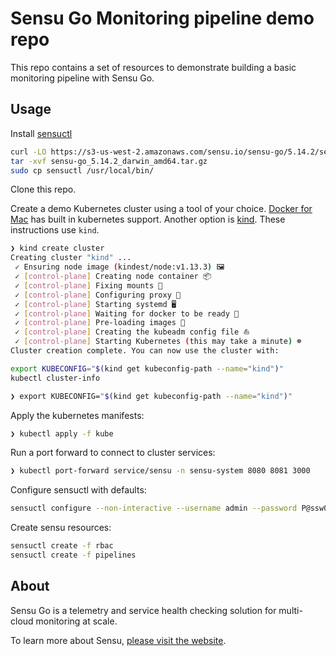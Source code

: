 # Sensu Go Monitoring pipeline demo repo

This repo contains a set of resources to demonstrate building a basic monitoring
pipeline with Sensu Go.

## Usage

Install [sensuctl](https://docs.sensu.io/sensu-go/5.14/installation/install-sensu/#install-sensuctl)

```sh
curl -LO https://s3-us-west-2.amazonaws.com/sensu.io/sensu-go/5.14.2/sensu-go_5.14.2_darwin_amd64.tar.gz
tar -xvf sensu-go_5.14.2_darwin_amd64.tar.gz
sudo cp sensuctl /usr/local/bin/
```

Clone this repo.

Create a demo Kubernetes cluster using a tool of your choice. [Docker for
Mac](https://docs.docker.com/docker-for-mac/#kubernetes) has built in kubernetes
support. Another option is
[kind](https://kind.sigs.k8s.io/docs/user/quick-start/). These instructions use
`kind`.

```sh
❯ kind create cluster
Creating cluster "kind" ...
 ✓ Ensuring node image (kindest/node:v1.13.3) 🖼
 ✓ [control-plane] Creating node container 📦
 ✓ [control-plane] Fixing mounts 🗻
 ✓ [control-plane] Configuring proxy 🐋
 ✓ [control-plane] Starting systemd 🖥
 ✓ [control-plane] Waiting for docker to be ready 🐋
 ✓ [control-plane] Pre-loading images 🐋
 ✓ [control-plane] Creating the kubeadm config file ⛵
 ✓ [control-plane] Starting Kubernetes (this may take a minute) ☸
Cluster creation complete. You can now use the cluster with:

export KUBECONFIG="$(kind get kubeconfig-path --name="kind")"
kubectl cluster-info

❯ export KUBECONFIG="$(kind get kubeconfig-path --name="kind")"
```

Apply the kubernetes manifests:

```sh
❯ kubectl apply -f kube
```

Run a port forward to connect to cluster services:

```sh
❯ kubectl port-forward service/sensu -n sensu-system 8080 8081 3000
```

Configure sensuctl with defaults:

```sh
sensuctl configure --non-interactive --username admin --password P@ssw0rd! --url http://127.0.0.1:8080
```

Create sensu resources:

```sh
sensuctl create -f rbac
sensuctl create -f pipelines
```

## About

Sensu Go is a telemetry and service health checking solution for multi-cloud
monitoring at scale.

To learn more about Sensu, [please visit the website](https://sensu.io/).
